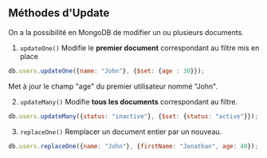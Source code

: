 ## Méthodes d'Update

On a la possibilité en MongoDB de modifier un ou plusieurs documents.

1. `updateOne()`
Modifie le **premier document** correspondant au filtre mis en place

```js
db.users.updateOne({name: "John"}, {$set: {age : 30}});
```
Met à jour le champ "age" du premier utilisateur nommé "John".

2. `updateMany()`
Modifie **tous les documents** correspondant au filtre.

```js
db.users.updateMany({status: "inactive"}, {$set: {status: "active"}});
```

3. `replaceOne()`
Remplacer un document entier par un nouveau.

```js
db.users.replaceOne({name: "John"}, {firstName: "Jonathan", age: 40});
```

